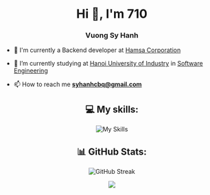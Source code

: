 <h1 align="center">Hi 👋, I'm 710</h1>
<h3 align="center">Vuong Sy Hanh</h3>

- 🦾 I'm currently a Backend developer at [Hamsa Corporation](https://hamsa.co/)

- 🔭 I’m currently studying at [Hanoi University of Industry](https://www.haui.edu.vn/en) in [Software Engineering](https://fit.haui.edu.vn/en)

- 📫 How to reach me **syhanhcbq@gmail.com**

<div align="center">

## 💻 My skills:

![My Skills](https://skillicons.dev/icons?i=nodejs,js,ts,docker,postman,git,mongo,express,nest,mysql,graphql,vscode,md,supabase,bots,gcp,postgres,prisma,kafka,nginx,redis)

## 📊 GitHub Stats:

![GitHub Streak](http://github-profile-summary-cards.vercel.app/api/cards/profile-details?username=710x&theme=ayu_mirage)

![](https://github-profile-summary-cards.vercel.app/api/cards/most-commit-language?username=710x&theme=ayu_mirage&exclude=EJS,html)

</div>